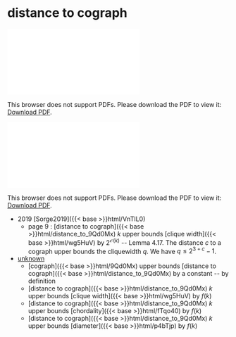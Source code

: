 # distance to cograph




<object data="../local_distance_to_9Qd0Mx.pdf" type="application/pdf" width="100%" height="480px"><embed src="../local_distance_to_9Qd0Mx.pdf"><p>This browser does not support PDFs. Please download the PDF to view it: <a href="../local_distance_to_9Qd0Mx.pdf">Download PDF</a>.</p></embed></object>


<object data="../inclusions_distance_to_9Qd0Mx.pdf" type="application/pdf" width="100%" height="480px"><embed src="../inclusions_distance_to_9Qd0Mx.pdf"><p>This browser does not support PDFs. Please download the PDF to view it: <a href="../inclusions_distance_to_9Qd0Mx.pdf">Download PDF</a>.</p></embed></object>

* 2019 [Sorge2019]({{< base >}}html/VnTIL0)
    * page 9 : [distance to cograph]({{< base >}}html/distance_to_9Qd0Mx) $k$ upper bounds [clique width]({{< base >}}html/wg5HuV) by $2^{\mathcal O(k)}$ -- Lemma 4.17. The distance $c$ to a cograph upper bounds the cliquewidth $q$. We have $q \le 2^{3+c}-1$.
*  [unknown](#)
    * [cograph]({{< base >}}html/9Qd0Mx) upper bounds [distance to cograph]({{< base >}}html/distance_to_9Qd0Mx) by a constant -- by definition
    * [distance to cograph]({{< base >}}html/distance_to_9Qd0Mx) $k$ upper bounds [clique width]({{< base >}}html/wg5HuV) by $f(k)$
    * [distance to cograph]({{< base >}}html/distance_to_9Qd0Mx) $k$ upper bounds [chordality]({{< base >}}html/fTqo40) by $f(k)$
    * [distance to cograph]({{< base >}}html/distance_to_9Qd0Mx) $k$ upper bounds [diameter]({{< base >}}html/p4bTjp) by $f(k)$